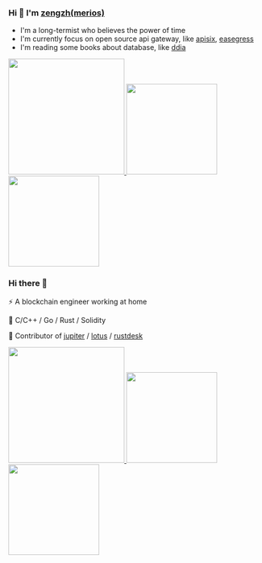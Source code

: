 ### Hi 👋 I'm [zengzh(merios)](https://www.cnblogs.com/jianzihao/)

- I'm a long-termist who believes the power of time
- I'm currently focus on open source api gateway, like [apisix](https://github.com/apache/apisix), [easegress](https://github.com/megaease/easegress)
- I'm reading some books about database, like [ddia](https://dataintensive.net/)

<a href="/">
  <img height="230em" src="https://github-profile-summary-cards.vercel.app/api/cards/profile-details?username=zengzzzzz&theme=github">
  <img height="180em" src="https://github-readme-stats.vercel.app/api?username=zengzzzzz&show_icons=true&include_all_commits=true&count_private=true&title_color=333" />
  <img height="180em" src="https://github-readme-stats.vercel.app/api/top-langs?username=zengzzzzz&layout=compact&langs_count=8" />
</a>


### Hi there 👋

⚡ A blockchain engineer working at home

🔧 C/C++ / Go / Rust / Solidity 

👾 Contributor of [jupiter](https://github.com/douyu/jupiter) / [lotus](https://github.com/filecoin-project/lotus) / [rustdesk](https://github.com/rustdesk/rustdesk)

<a href="/">
  <img height="230em" src="https://github-profile-summary-cards.vercel.app/api/cards/profile-details?username=liyue201&theme=github">
  <img height="180em" src="https://github-readme-stats.vercel.app/api?username=liyue201&show_icons=true&include_all_commits=true&count_private=true" />
  <img height="180em" src="https://github-readme-stats.vercel.app/api/top-langs?username=liyue201&layout=compact&exclude_repo=Android_Homework,rinchannowww.github.io&langs_count=8" />
</a>


